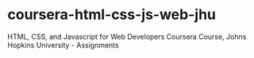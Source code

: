 # coursera-html-css-js-web-jhu
HTML, CSS, and Javascript for Web Developers Coursera Course, Johns Hopkins University - Assignments
